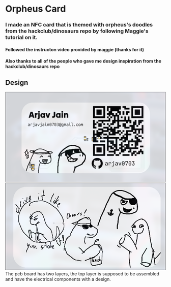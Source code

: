 
# Orpheus Card
### I made an NFC card that is themed with orpheus's doodles from the hackclub/dinosaurs repo by following Maggie's tutorial on it.

#### Followed the instructon video provided by maggie (thanks for it)
#### Also thanks to all of the people who gave me design inspiration from the hackclub/dinosaurs repo

## Design
![1](image/front.png)
![1](image/back.png)
The pcb board has two layers, the top layer is supposed to be assembled and have the electrical components with a design.
